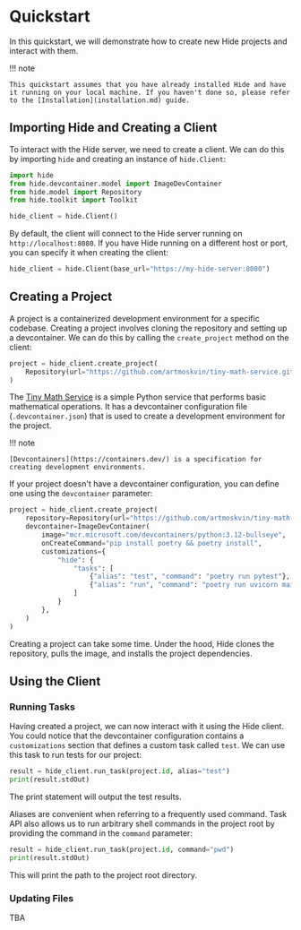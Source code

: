# Quickstart

In this quickstart, we will demonstrate how to create new Hide projects and interact with them.

!!! note

    This quickstart assumes that you have already installed Hide and have it running on your local machine. If you haven't done so, please refer to the [Installation](installation.md) guide.

## Importing Hide and Creating a Client

To interact with the Hide server, we need to create a client. We can do this by importing `hide` and creating an instance of `hide.Client`:

```python
import hide
from hide.devcontainer.model import ImageDevContainer
from hide.model import Repository
from hide.toolkit import Toolkit

hide_client = hide.Client()
```

By default, the client will connect to the Hide server running on `http://localhost:8080`. If you have Hide running on a different host or port, you can specify it when creating the client:

```python
hide_client = hide.Client(base_url="https://my-hide-server:8080")
```

## Creating a Project

A project is a containerized development environment for a specific codebase. Creating a project involves cloning the repository and setting up a devcontainer. We can do this by calling the `create_project` method on the client:

```python
project = hide_client.create_project(
    Repository(url="https://github.com/artmoskvin/tiny-math-service.git")
)
```

The [Tiny Math Service](https://github.com/artmoskvin/tiny-math-service) is a simple Python service that performs basic mathematical operations. It has a devcontainer configuration file (`.devcontainer.json`) that is used to create a development environment for the project.

!!! note

    [Devcontainers](https://containers.dev/) is a specification for creating development environments.

If your project doesn't have a devcontainer configuration, you can define one using the `devcontainer` parameter:

```python
project = hide_client.create_project(
    repository=Repository(url="https://github.com/artmoskvin/tiny-math-service.git"),
    devcontainer=ImageDevContainer(
        image="mcr.microsoft.com/devcontainers/python:3.12-bullseye",
        onCreateCommand="pip install poetry && poetry install",
        customizations={
            "hide": {
                "tasks": [
                    {"alias": "test", "command": "poetry run pytest"},
                    {"alias": "run", "command": "poetry run uvicorn main:main"},
                ]
            }
        },
    )
)
```

Creating a project can take some time. Under the hood, Hide clones the repository, pulls the image, and installs the project dependencies.

## Using the Client

### Running Tasks

Having created a project, we can now interact with it using the Hide client. You could notice that the devcontainer configuration contains a `customizations` section that defines a custom task called `test`. We can use this task to run tests for our project:

```python
result = hide_client.run_task(project.id, alias="test")
print(result.stdOut)
```

The print statement will output the test results.

Aliases are convenient when referring to a frequently used command. Task API also allows us to run arbitrary shell commands in the project root by providing the command in the `command` parameter:

```python
result = hide_client.run_task(project.id, command="pwd")
print(result.stdOut)
```

This will print the path to the project root directory.

### Updating Files

TBA
